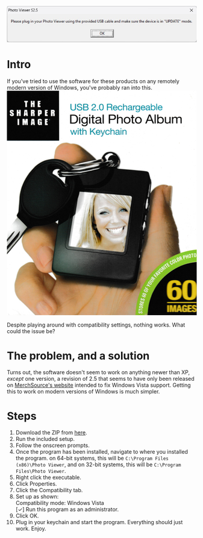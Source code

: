 ![Product cover](https://raw.githubusercontent.com/Smu1zel/SharperImageKeychainWin11/refs/heads/master/res/screenshot.jpg)

# Intro
If you've tried to use the software for these products on any remotely modern version of Windows, you've probably ran into this.  
![This comes up even if it's plugged in](https://raw.githubusercontent.com/Smu1zel/SharperImageKeychainWin11/refs/heads/master/res/cover.jpg)

Despite playing around with compatibility settings, nothing works. What could the issue be?

# The problem, and a solution
Turns out, the software doesn't seem to work on anything newer than XP, *except* one version, a revision of 2.5 that seems to have only been released on [MerchSource's website](https://web.archive.org/web/20120106024849if_/http://mscustomercare.com/#:~:text=Digital%20Photo%20Keychain) intended to fix Windows Vista support. Getting this to work on modern versions of Windows is much simpler.

# Steps
1. Download the ZIP from [here](https://github.com/Smu1zel/SharperImageKeychainWin11/raw/refs/heads/master/2.5b%20%2898-11%29/Digital%20Photo%20Keychain%20Software.zip).
2. Run the included setup.
3. Follow the onscreen prompts.
4. Once the program has been installed, navigate to where you installed the program. on 64-bit systems, this will be ``C:\Program Files (x86)\Photo Viewer``, and on 32-bit systems, this will be ``C:\Program Files\Photo Viewer``.
5. Right click the executable.
6. Click Properties.
7. Click the Compatibility tab.
8. Set up as shown:  
	Compatibility mode: Windows Vista  
	[✓] Run this program as an administrator.
9. Click OK.
10. Plug in your keychain and start the program. Everything should just work. Enjoy. 